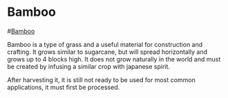 # Bamboo

#[Bamboo](block:betterwithaddons:bamboo@0)

Bamboo is a type of grass and a useful material for construction and crafting. It grows similar to sugarcane, but will spread horizontally and grows up to 4 blocks high.
It does not grow naturally in the world and must be created by infusing a similar crop with japanese spirit.

After harvesting it, it is still not ready to be used for most common applications, it must first be processed.